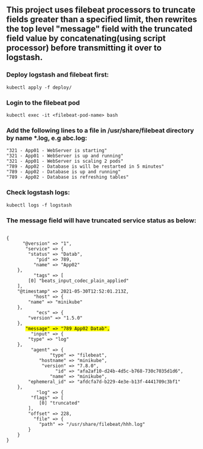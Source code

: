 ## This project uses filebeat processors to truncate fields greater than a specified limit, then rewrites the top level "message" field with the truncated field value by concatenating(using script processor) before transmitting it over to logstash.


### Deploy logstash and filebeat first:

`kubectl apply -f deploy/`

### Login to the filebeat pod

`kubectl exec -it <filebeat-pod-name> bash`

### Add the following lines to a file in /usr/share/filebeat directory by name *.log, e.g abc.log:

```
"321 - App01 - WebServer is starting"
"321 - App01 - WebServer is up and running"
"321 - App01 - WebServer is scaling 2 pods"
"789 - App02 - Database is will be restarted in 5 minutes"
"789 - App02 - Database is up and running"
"789 - App02 - Database is refreshing tables"
```

### Check logstash logs:

`kubectl logs -f logstash`

### The message field will have truncated service status as below:

<code>
{
      "@version" => "1",
       "service" => {
        "status" => "Datab",
           "pid" => 789,
          "name" => "App02"
    },
          "tags" => [
        [0] "beats_input_codec_plain_applied"
    ],
    "@timestamp" => 2021-05-30T12:52:01.213Z,
          "host" => {
        "name" => "minikube"
    },
           "ecs" => {
        "version" => "1.5.0"
    },
       <mark>"message" => "789 App02 Datab",</mark>
         "input" => {
        "type" => "log"
    },
         "agent" => {
                "type" => "filebeat",
            "hostname" => "minikube",
             "version" => "7.8.0",
                  "id" => "afa2af10-d24b-4d5c-b768-730c7035d1d6",
                "name" => "minikube",
        "ephemeral_id" => "afdcfa7d-b229-4e3e-b13f-4441709c3bf1"
    },
           "log" => {
         "flags" => [
            [0] "truncated"
        ],
        "offset" => 228,
          "file" => {
            "path" => "/usr/share/filebeat/hhh.log"
        }
    }
}
</code>